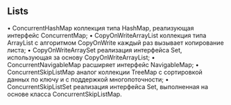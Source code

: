 ## Lists
• ConcurrentHashMap	коллекция типа HashMap, реализующая интерфейс ConcurrentMap;
• CopyOnWriteArrayList	коллекция типа ArrayList с алгоритмом CopyOnWrite каждый раз вызывает копирование листа;
• CopyOnWriteArraySet	реализация интерфейса Set, использующая за основу CopyOnWriteArrayList;
• ConcurrentNavigableMap	расширяет интерфейс NavigableMap;
• ConcurrentSkipListMap	аналог коллекции TreeMap с сортировкой данных по ключу и с поддержкой многопоточности;
• ConcurrentSkipListSet	реализация интерфейса Set, выполненная на основе класса ConcurrentSkipListMap.